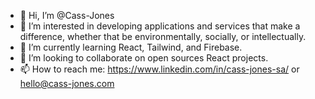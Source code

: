 - 👋 Hi, I’m @Cass-Jones
- 👀 I’m interested in developing applications and services that make a difference, whether that be environmentally, socially, or intellectually. 
- 🌱 I’m currently learning React, Tailwind, and Firebase.
- 💞️ I’m looking to collaborate on open sources React projects.
- 📫 How to reach me: https://www.linkedin.com/in/cass-jones-sa/ or hello@cass-jones.com

<!---
Cass-Jones/Cass-Jones is a ✨ special ✨ repository because its `README.md` (this file) appears on your GitHub profile.
You can click the Preview link to take a look at your changes.
--->

